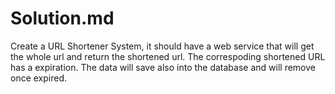 # Solution.md

Create a URL Shortener System, it should have a web service that will get the whole url and return the shortened url. The correspoding shortened URL has a expiration. The data will save also into the database and will remove once expired.

